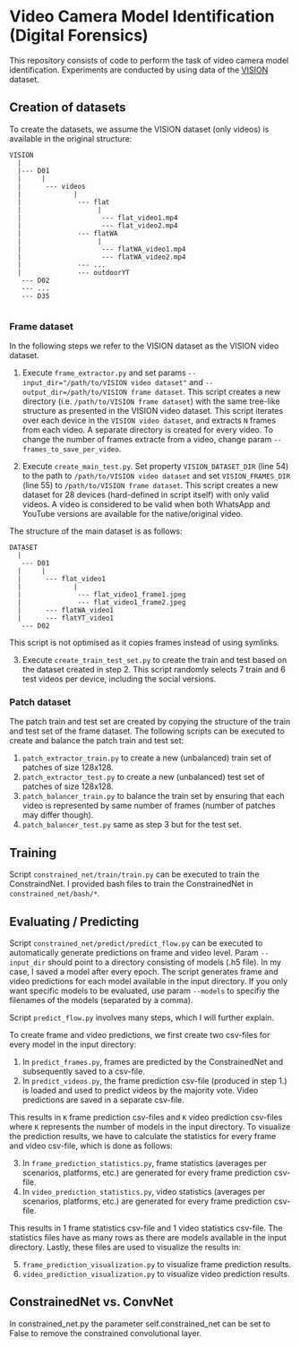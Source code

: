 # Video Camera Model Identification (Digital Forensics)
This repository consists of code to perform the task of video camera model identification. Experiments are conducted by using data of the [VISION](https://lesc.dinfo.unifi.it/it/node/203) dataset.

## Creation of datasets
To create the datasets, we assume the VISION dataset (only videos) is available in the original structure:
```
VISION  
  |  
  |--- D01  
  |     |  
  |      --- videos  
  |             |  
  |              --- flat  
  |                   |  
  |                    --- flat_video1.mp4  
  |                    --- flat_video2.mp4  
  |              --- flatWA  
  |                   |  
  |                    --- flatWA_video1.mp4  
  |                    --- flatWA_video2.mp4  
  |              --- ...  
  |              --- outdoorYT  
   --- D02  
   --- ...  
   --- D35  
   
```

### Frame dataset
In the following steps we refer to the VISION dataset as the VISION video dataset. 

1. Execute `frame_extractor.py` and set params `--input_dir="/path/to/VISION video dataset"` and `--output_dir=/path/to/VISION frame dataset`. This script creates a new directory (i.e. `/path/to/VISION frame dataset`) with the same tree-like structure as presented in the VISION video dataset. This script iterates over each device in the `VISION video dataset`, and extracts `N` frames from each video. A separate directory is created for every video. To change the number of frames extracte from a video, change param `--frames_to_save_per_video`.

2. Execute `create_main_test.py`. Set property `VISION_DATASET_DIR` (line 54) to the path to `/path/to/VISION video dataset` and set `VISION_FRAMES_DIR` (line 55) to `/path/to/VISION frame dataset`. This script creates a new dataset for 28 devices (hard-defined in script itself) with only valid videos. A video is considered to be valid when both WhatsApp and YouTube versions are available for the native/original video. 

The structure of the main dataset is as follows:
```
DATASET
  |
   --- D01
  |     |
  |      --- flat_video1
  |             |
  |              --- flat_video1_frame1.jpeg
  |              --- flat_video1_frame2.jpeg
  |      --- flatWA_video1
  |      --- flatYT_video1
   --- D02
```

This script is not optimised as it copies frames instead of using symlinks.

3. Execute `create_train_test_set.py` to create the train and test based on the dataset created in step 2. This script randomly selects 7 train and 6 test videos per device, including the social versions.  

### Patch dataset
The patch train and test set are created by copying the structure of the train and test set of the frame dataset. The following scripts can be executed to create and balance the patch train and test set:

1. `patch_extractor_train.py` to create a new (unbalanced) train set of patches of size 128x128.
2. `patch_extractor_test.py` to create a new (unbalanced) test set of patches of size 128x128.
3. `patch_balancer_train.py` to balance the train set by ensuring that each video is represented by same number of frames (number of patches may differ though).
4. `patch_balancer_test.py` same as step 3 but for the test set.

## Training
Script `constrained_net/train/train.py` can be executed to train the ConstraindNet. I provided bash files to train the ConstrainedNet in `constrained_net/bash/*`.

## Evaluating / Predicting
Script `constrained_net/predict/predict_flow.py` can be executed to automatically generate predictions on frame and video level. Param `--input_dir` should point to a directory consisting of models (.h5 file). In my case, I saved a model after every epoch. The script generates frame and video predictions for each model available in the input directory. If you only want specific models to be evaluated, use param `--models` to specifiy the filenames of the models (separated by a comma). 

Script `predict_flow.py` involves many steps, which I will further explain. 

To create frame and video predictions, we first create two csv-files for every model in the input directory:

1. In `predict_frames.py`, frames are predicted by the ConstrainedNet and subsequently saved to a csv-file.
2. In `predict_videos.py`, the frame prediction csv-file (produced in step 1.) is loaded and used to predict videos by the majority vote. Video predictions are saved in a separate csv-file.

This results in `K` frame prediction csv-files and `K` video prediction csv-files where `K` represents the number of models in the input directory. To visualize the prediction results, we have to calculate the statistics for every frame and video csv-file, which is done as follows:

3. In `frame_prediction_statistics.py`, frame statistics (averages per scenarios, platforms, etc.) are generated for every frame prediction csv-file.
4. In `video_prediction_statistics.py`, video statistics (averages per scenarios, platforms, etc.) are generated for every frame prediction csv-file.

This results in 1 frame statistics csv-file and 1 video statistics csv-file. The statistics files have as many rows as there are models available in the input directory. Lastly, these files are used to visualize the results in:

5. `frame_prediction_visualization.py` to visualize frame prediction results.
6. `video_prediction_visualization.py` to visualize video prediction results.

## ConstrainedNet vs. ConvNet
In constrained_net.py the parameter self.constrained_net can be set to False to remove the constrained convolutional layer. 


